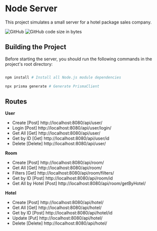 # Node Server

This project simulates a small server for a hotel package sales company.

![GitHub](https://img.shields.io/github/license/ThiagoDSMarcelino/node-server?color=blue)
![GitHub code size in bytes](https://img.shields.io/github/languages/code-size/ThiagoDSMarcelino/node-server)

## Building the Project

Before starting the server, you should run the following commands in the project's root directory:

```Bash

npm install # Install all Node.js module dependencies

npx prisma generate # Generate PrismaClient

```

## Routes

**User**

* Create [Post] http://localhost:8080/api/user/
* Login [Post] http://localhost:8080/api/user/login/
* Get All [Get] http://localhost:8080/api/user/
* Get by ID [Get] http://localhost:8080/api/user/id
* Delete [Delete] http://localhost:8080/api/user/

**Room**

* Create [Post] http://localhost:8080/api/room/
* Get All [Get] http://localhost:8080/api/room/
* Filters [Get] http://localhost:8080/api/room/filters/
* Get by ID [Post] http://localhost:8080/api/room/id
* Get All by Hotel [Post] http://localhost:8080/api/room/getByHotel/

**Hotel**

* Create [Post] http://localhost:8080/api/hotel/
* Get All [Get] http://localhost:8080/api/hotel/
* Get by ID [Post] http://localhost:8080/api/hotel/id
* Update [Put] http://localhost:8080/api/hotel/
* Delete [Delete] http://localhost:8080/api/hotel/
